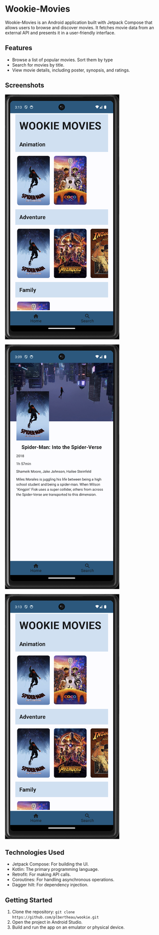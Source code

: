 # Wookie-Movies

Wookie-Movies is an Android application built with Jetpack Compose that allows users to browse and discover movies.
It fetches movie data from an external API and presents it in a user-friendly interface.

## Features

- Browse a list of popular movies. Sort them by type
- Search for movies by title.
- View movie details, including poster, synopsis, and ratings.

## Screenshots

![List Screen](screenshots/screenshot1.png)

![Detail Screen](screenshots/screenshot2.png)

![Search Screen](screenshots/screenshot1.png)


## Technologies Used

- Jetpack Compose: For building the UI.
- Kotlin: The primary programming language.
- Retrofit: For making API calls.
- Coroutines: For handling asynchronous operations.
- Dagger hilt: For dependency injection.

## Getting Started

1. Clone the repository: `git clone https://github.com/plbertheau/wookie.git`
2. Open the project in Android Studio.
3. Build and run the app on an emulator or physical device.
